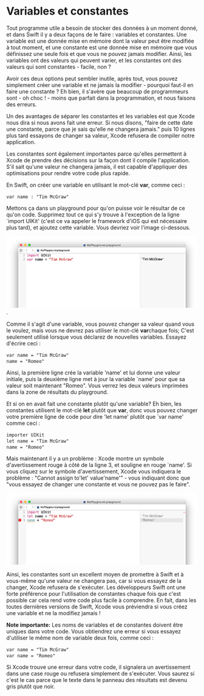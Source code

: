 #  Variables et constantes

Tout programme utile a besoin de stocker des données à un moment donné, et dans Swift il y a deux façons de le faire : variables et constantes. Une variable est une donnée mise en mémoire dont la valeur peut être modifiée à tout moment, et une constante est une donnée mise en mémoire que vous définissez une seule fois et que vous ne pouvez jamais modifier. Ainsi, les variables ont des valeurs qui peuvent varier, et les constantes ont des valeurs qui sont constantes - facile, non ?

Avoir ces deux options peut sembler inutile, après tout, vous pouvez simplement créer une variable et ne jamais la modifier - pourquoi faut-il en faire une constante ? Eh bien, il s'avère que beaucoup de programmeurs sont - oh choc ! - moins que parfait dans la programmation, et nous faisons des erreurs.

Un des avantages de séparer les constantes et les variables est que Xcode nous dira si nous avons fait une erreur. Si nous disons, "faire de cette date une constante, parce que je sais qu'elle ne changera jamais." puis 10 lignes plus tard essayons de changer sa valeur, Xcode refusera de compiler notre application.

Les constantes sont également importantes parce qu'elles permettent à Xcode de prendre des décisions sur la façon dont il compile l'application. S'il sait qu'une valeur ne changera jamais, il est capable d'appliquer des optimisations pour rendre votre code plus rapide.

En Swift, on créer une variable en utilisant le mot-clé  **var**, comme ceci :

    var name : "Tim McGraw"
   
Mettons ça dans un playground pour qu'on puisse voir le résultar de ce qu'on code. Supprimez tout ce qui s'y trouve à l'exception de la ligne `import UIKit' (c'est ce va appeler le framework d'iOS qui est nécessaire plus tard), et ajoutez cette variable. Vous devriez voir l'image ci-dessous.
   
![Dans les playgrounds, vous tapez votre code à gauche et voyez les résultats apparaître à droite une seconde plus tard](0-2.png).
   
Comme il s'agit d'une variable, vous pouvez  changer sa valeur quand vous le voulez, mais vous ne devrez pas utiliser le mot-clé **var**chaque fois; C'est seulement utilisé lorsque vous déclarez de nouvelles variables. Essayez d'écrire ceci :
   
    var name = "Tim McGraw"
    name = "Romeo"
   
Ainsi, la première ligne crée la variable 'name' et lui donne une valeur initiale, puis la deuxième ligne met à jour la variable `name' pour que sa valeur soit maintenant "Romeo". Vous verrez les deux valeurs imprimées dans la zone de résultats du playground.
   
Et si on en avait fait une constante plutôt qu'une variable? Eh bien, les constantes utilisent le mot-clé **let** plutôt que **var**, donc vous pouvez changer votre première ligne de code pour dire 'let name' plutôt que `var name' comme ceci :
   
    importer UIKit
    let name = "Tim McGraw"
    name = "Romeo"
   
Mais maintenant il y a un problème : Xcode montre un symbole d'avertissement rouge à côté de la ligne 3, et souligne en rouge  `name'. Si vous cliquez sur le symbole d'avertissement, Xcode vous indiquera le problème : "Cannot assign to'let' value'name'" - vous indiquant donc que "vous essayez de changer une constante et vous ne pouvez pas le faire".
   
![Si vous essayez de changer une constante dans Swift, Xcode refusera de construire votre application](0-3.png)
   
Ainsi, les constantes sont un excellent moyen de promettre à Swift et à vous-même qu'une valeur ne changera pas, car si vous essayez de la changer, Xcode refusera de s'exécuter. Les développeurs Swift ont une forte préférence pour l'utilisation de constantes chaque fois que c'est possible car cela rend votre code plus facile à comprendre. En fait, dans les toutes dernières versions de Swift, Xcode vous préviendra si vous créez une variable et ne la modifiez jamais !
   
**Note importante:** Les noms de variables et de constantes doivent être uniques dans votre code. Vous obtiendrez une erreur si vous essayez d'utiliser le même nom de variable deux fois, comme ceci :
   
    var name = "Tim McGraw"
    var name = "Romeo"
   
Si Xcode trouve une erreur dans votre code, il signalera un avertissement dans une case rouge ou refusera simplement de s'exécuter. Vous saurez si c'est le cas parce que le texte dans le panneau des résultats est devenu gris plutôt que noir.
